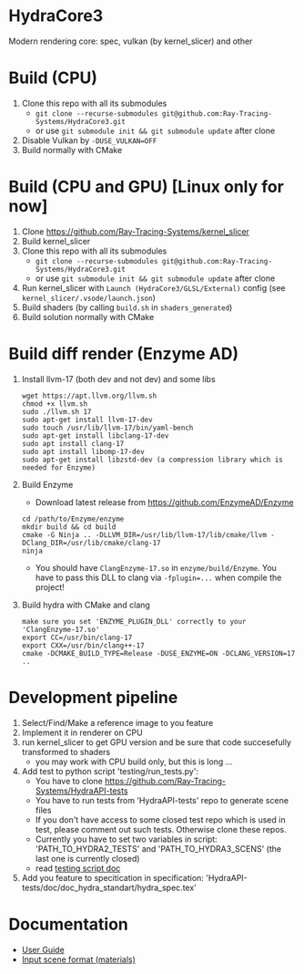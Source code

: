 # HydraCore3
Modern rendering core: spec, vulkan (by kernel_slicer) and other

# Build (CPU)
1) Clone this repo with all its submodules
   * `git clone --recurse-submodules git@github.com:Ray-Tracing-Systems/HydraCore3.git`
   * or use `git submodule init && git submodule update` after clone
2) Disable Vulkan by `-DUSE_VULKAN=OFF`
3) Build normally with CMake 

# Build (CPU and GPU) [Linux only for now]
1) Clone https://github.com/Ray-Tracing-Systems/kernel_slicer
2) Build kernel_slicer
3) Clone this repo with all its submodules
   * `git clone --recurse-submodules git@github.com:Ray-Tracing-Systems/HydraCore3.git`
   * or use `git submodule init && git submodule update` after clone
4) Run kernel_slicer with `Launch (HydraCore3/GLSL/External)` config (see `kernel_slicer/.vsode/launch.json`)
5) Build shaders (by calling `build.sh` in `shaders_generated`)
6) Build solution normally with CMake

# Build diff render (Enzyme AD)

1. Install llvm-17 (both dev and not dev) and some libs
   ```
   wget https://apt.llvm.org/llvm.sh
   chmod +x llvm.sh
   sudo ./llvm.sh 17
   sudo apt-get install llvm-17-dev
   sudo touch /usr/lib/llvm-17/bin/yaml-bench
   sudo apt-get install libclang-17-dev 
   sudo apt install clang-17
   sudo apt install libomp-17-dev
   sudo apt-get install libzstd-dev (a compression library which is needed for Enzyme)
   ```

2. Build Enzyme 
   * Download latest release from https://github.com/EnzymeAD/Enzyme
   ```
   cd /path/to/Enzyme/enzyme
   mkdir build && cd build
   cmake -G Ninja .. -DLLVM_DIR=/usr/lib/llvm-17/lib/cmake/llvm -DClang_DIR=/usr/lib/cmake/clang-17
   ninja
   ```
   * You should have `ClangEnzyme-17.so` in `enzyme/build/Enzyme`. You have to pass this DLL to clang via `-fplugin=...` when compile the project!

3. Build hydra with CMake and clang
   ```
   make sure you set 'ENZYME_PLUGIN_DLL' correctly to your 'ClangEnzyme-17.so'
   export CC=/usr/bin/clang-17
   export CXX=/usr/bin/clang++-17
   cmake -DCMAKE_BUILD_TYPE=Release -DUSE_ENZYME=ON -DCLANG_VERSION=17 .. 
   ```

# Development pipeline
1) Select/Find/Make a reference image to you feature
2) Implement it in renderer on CPU
3) run kernel_slicer to get GPU version and be sure that code succesefully transformed to shaders
   * you may work with CPU build only, but this is long ...  
4) Add test to python script 'testing/run_tests.py':
   * You have to clone https://github.com/Ray-Tracing-Systems/HydraAPI-tests
   * You have to run tests from 'HydraAPI-tests' repo to generate scene files
   * If you don't have access to some closed test repo which is used in test, please comment out such tests. Otherwise clone these repos.
   * Currently you have to set two variables in script: 'PATH_TO_HYDRA2_TESTS' and 'PATH_TO_HYDRA3_SCENS' (the last one is currently closed)
   * read [testing script doc](testing/testing_doc.md)
5) Add you feature to specitication in specification: 'HydraAPI-tests/doc/doc_hydra_standart/hydra_spec.tex' 

# Documentation

* [User Guide](user_guide.md)
* [Input scene format (materials)](hydra_xml_materials.md)